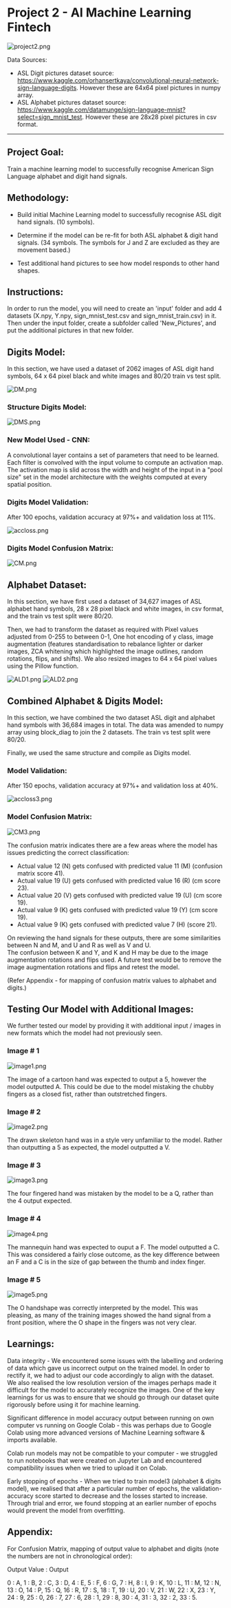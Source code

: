# Project 2 - AI Machine Learning Fintech


![project2.png](Images/project2.png)

Data Sources:
* ASL Digit pictures dataset source: https://www.kaggle.com/orhansertkaya/convolutional-neural-network-sign-language-digits.  However these are 64x64 pixel pictures in numpy array.
* ASL Alphabet pictures dataset source: https://www.kaggle.com/datamunge/sign-language-mnist?select=sign_mnist_test. However these are 28x28 pixel pictures in csv format.

---
## Project Goal:

Train a machine learning model to successfully recognise American Sign Language alphabet and digit hand signals.

## Methodology:

- Build initial Machine Learning model to successfully recognise ASL digit hand signals. (10 symbols).

- Determine if the model can be re-fit for both ASL alphabet & digit hand signals. 
(34 symbols.  The symbols for J and Z are excluded as they are movement based.)

- Test additional hand pictures to see how model responds to other hand shapes.

## Instructions:

In order to run the model, you will need to create an 'input' folder and add 4 datasets (X.npy, Y.npy, sign_mnist_test.csv and sign_mnist_train.csv) in it. Then under the input folder, create a subfolder called 'New_Pictures', and put the additional pictures in that new folder.

## Digits Model:

In this section, we have used a dataset of 2062 images of ASL digit hand symbols, 64 x 64 pixel black and white images and 80/20 train vs test split.

![DM.png](Images/DM.png)

### Structure Digits Model:

![DMS.png](Images/DMS.png)


### New Model Used - CNN: 
A convolutional layer contains a set of parameters that need to be learned. Each filter is convolved with the input volume to compute an activation map. The activation map is slid across the width and height of the input in a "pool size" set in the model architecture with the weights computed at every spatial position.


### Digits Model Validation:
After 100 epochs, validation accuracy at 97%+ and validation loss at 11%.

![accloss.png](Images/accloss.png)

### Digits Model Confusion Matrix:

![CM.png](Images/CM.png)

## Alphabet Dataset:

In this section, we have first used a dataset of 34,627 images of ASL alphabet hand symbols, 28 x 28 pixel black and white images, in csv format, and the train vs test split were 80/20.

Then, we had to transform the dataset as required with Pixel values adjusted from 0-255 to between 0-1, One hot encoding of y class, image augmentation (features standardisation to rebalance lighter or darker images, ZCA whitening which highlighted the image outlines, random rotations, flips, and shifts). We also resized images to 64 x 64 pixel values using the Pillow function.

![ALD1.png](Images/ALD1.png) ![ALD2.png](Images/ALD2.png) 

## Combined Alphabet & Digits Model:

In this section, we have combined the two dataset ASL digit and alphabet hand symbols with 36,684 images in total. The data was amended to numpy array using block_diag to join the 2 datasets. The train vs test split were 80/20.

Finally, we used the same structure and compile as Digits model.

### Model Validation:
After 150 epochs, validation accuracy at 97%+ and validation loss at 40%.

![accloss3.png](Images/accloss3.png)

### Model Confusion Matrix:

![CM3.png](Images/CM3.png)

The confusion matrix indicates there are a few areas where the model has issues predicting the correct classification:
 - Actual value 12 (N) gets confused with predicted value 11 (M) (confusion matrix score 41).
 - Actual value 19 (U) gets confused with predicted value 16 (R) (cm score 23).
 - Actual value 20 (V) gets confused with predicted value 19 (U) (cm score 19).
 - Actual value 9 (K) gets confused with predicted value 19 (Y) (cm score 19).
 - Actual value 9 (K) gets confused with predicted value 7 (H) (score 21).

On reviewing the hand signals for these outputs, there are some similarities between N and M, and U and R as well as V and U.  
The confusion between K and Y, and K and H may be due to the image augmentation rotations and flips used.  A future test would be to remove the image augmentation rotations and flips and retest the model.

(Refer Appendix - for mapping of confusion matrix values to alphabet and digits.)

## Testing Our Model with Additional Images:
We further tested our model by providing it with additional input / images in new formats which the model had not previously seen.

### Image # 1

![image1.png](Images/image1.png)

The image of a cartoon hand was expected to output a 5, however the model outputted A.  This could be due to the model mistaking the chubby fingers as a closed fist, rather than outstretched fingers.

### Image # 2

![image2.png](Images/image2.png)

The drawn skeleton hand was in a style very unfamiliar to the model.  Rather than outputting a 5 as expected, the model outputted a V.

### Image # 3

![image3.png](Images/image3.png)

The four fingered hand was mistaken by the model to be a Q, rather than the 4 output expected.

### Image # 4

![image4.png](Images/image4.png)

The mannequin hand was expected to ouput a F.  The model outputted a C.  This was considered a fairly close outcome, as the key difference between an F and a C is in the size of gap between the thumb and index finger.

### Image # 5

![image5.png](Images/image5.png)

The O handshape was correctly interpreted by the model.  This was pleasing, as many of the training images showed the hand signal from a front position, where the O shape in the fingers was not very clear.

## Learnings:

Data integrity - We encountered some issues with the labelling and ordering of data which gave us incorrect output on the trained model. In order to rectify it, we had to adjust our code accordingly to align with the dataset. We also realised the low resolution version of the images perhaps made it difficult for the model to accurately recognize the images. One of the key learnings for us was to ensure that we should go through our dataset quite rigorously before using it for machine learning.
 
Significant difference in model accuracy output between running on own computer vs running on Google Colab - this was perhaps due to Google Colab using more advanced versions of Machine Learning software & imports available.
 
Colab run models may not be compatible to your computer - we struggled to run notebooks that were created on Jupyter Lab and encountered compatibility issues when we tried to upload it on Colab.
 
Early stopping of epochs - When we tried to train model3 (alphabet & digits model), we realised that after a particular number of epochs, the validation-accuracy score started to decrease and the losses started to increase. Through trial and error, we found stopping at an earlier number of epochs would prevent the model from overfitting.


## Appendix:

For Confusion Matrix, mapping of output value to alphabet and digits (note the numbers are not in chronological order):

Output Value : Output

0 : A, 
1 : B, 
2 : C, 
3 : D, 
4 : E, 
5 : F, 
6 : G, 
7 : H, 
8 : I, 
9 : K, 
10 : L, 
11 : M, 
12 : N, 
13 : O, 
14 : P, 
15 : Q, 
16 : R, 
17 : S, 
18 : T, 
19 : U, 
20 : V, 
21 : W, 
22 : X, 
23 : Y, 
24 : 9, 
25 : 0, 
26 : 7, 
27 : 6, 
28 : 1, 
29 : 8, 
30 : 4, 
31 : 3, 
32 : 2, 
33 : 5.

